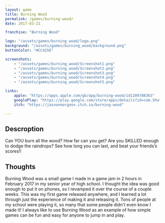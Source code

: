 ```yaml
---
layout: game
title: Burning Wood
permalink: /games/burning-wood/
date: 2017-03-21

franchise: "Burning Wood"

logo: "/assets/games/burning_wood/logo.png"
background: "/assets/games/burning_wood/background.png"
buttonColor: "#CC425E"

screenshots:
    - "/assets/games/burning_wood/Screenshot1.png"
    - "/assets/games/burning_wood/Screenshot2.png"
    - "/assets/games/burning_wood/Screenshot3.png"
    - "/assets/games/burning_wood/Screenshot4.png"
    - "/assets/games/burning_wood/Screenshot5.png"

links:
    apple: "https://apps.apple.com/gb/app/burning-wood/id1209788363"
    googlePlay: "https://play.google.com/store/apps/details?id=com.Shattered_Journal_Games.BURNING_WOOD"
    itch: "https://jasoonmargoon.itch.io/burning-wood"

---
```


## Descroption
Can YOU burn all the wood? How far can you get? Are you SKILLED enough to dodge the raindrops? See how long you can last, and beat your friends’s scores!!

## Thoughts
Burning Wood was a small game I made in a game jam in 2 hours in February 2017 in my senior year of high school. I thought the idea was good enough to put it on phones, so I revamped it over the course of a couple weeks. This was my first game released anywhere, and I learned a lot through just the experience of making it and releasing it. Tons of people at my school were playing it, so many that some people didn't even know I made it! I always like to use Burning Wood as an example of how simple games can be fun and easy for anyone to jump in and play.